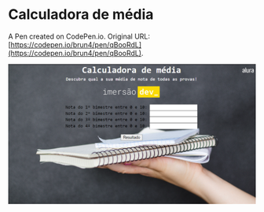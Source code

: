 # Calculadora de média

A Pen created on CodePen.io. Original URL: [https://codepen.io/brun4/pen/qBooRdL](https://codepen.io/brun4/pen/qBooRdL).

![Tela da calculadora](./media.png)
